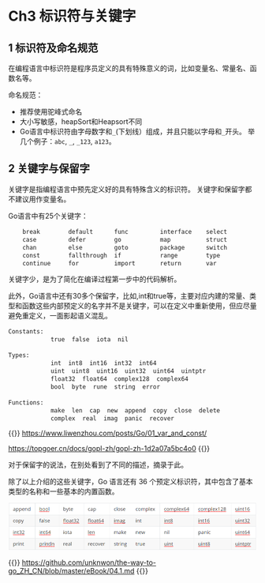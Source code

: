 # Ch3 标识符与关键字


## **1 标识符及命名规范**

在编程语言中标识符是程序员定义的具有特殊意义的词，比如变量名、常量名、函数名等。

命名规范：

- 推荐使用驼峰式命名
- 大小写敏感，heapSort和Heapsort不同
- Go语言中标识符由字母数字和`_`(下划线）组成，并且只能以字母和`_`开头。 举几个例子：`abc`, `_`, `_123`, `a123`。



## **2 关键字与保留字**

关键字是指编程语言中预先定义好的具有特殊含义的标识符。 关键字和保留字都不建议用作变量名。

Go语言中有25个关键字：

```
    break        default      func         interface    select
    case         defer        go           map          struct
    chan         else         goto         package      switch
    const        fallthrough  if           range        type
    continue     for          import       return       var
```

关键字少，是为了简化在编译过程第一步中的代码解析。

此外，Go语言中还有30多个保留字，比如,int和true等，主要对应内建的常量、类型和函数这些内部预定义的名字并不是关键字，可以在定义中重新使用，但应尽量避免重定义，一面影起语义混乱。

```
Constants:
            true  false  iota  nil

Types:
            int  int8  int16  int32  int64
            uint  uint8  uint16  uint32  uint64  uintptr
            float32  float64  complex128  complex64
            bool  byte  rune  string  error

Functions:
            make  len  cap  new  append  copy  close  delete
            complex  real  imag  panic  recover
```

{{<admonition quote>}}
https://www.liwenzhou.com/posts/Go/01_var_and_const/

https://topgoer.cn/docs/gopl-zh/gopl-zh-1d2a07a5bc4o0
{{</admonition>}}

对于保留字的说法，在别处看到了不同的描述，摘录于此。

除了以上介绍的这些关键字，Go 语言还有 36 个预定义标识符，其中包含了基本类型的名称和一些基本的内置函数。

![003-1.png](0003-1.png)

{{<admonition quote>}}
https://github.com/unknwon/the-way-to-go_ZH_CN/blob/master/eBook/04.1.md
{{</admonition>}}

